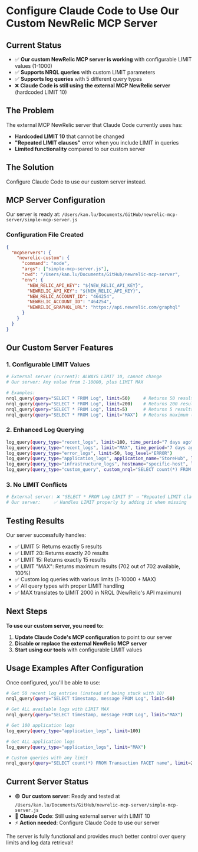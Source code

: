 # Configure Claude Code to Use Our Custom NewRelic MCP Server

## Current Status

- ✅ **Our custom NewRelic MCP server is working** with configurable LIMIT values (1-1000)
- ✅ **Supports NRQL queries** with custom LIMIT parameters
- ✅ **Supports log queries** with 5 different query types
- ❌ **Claude Code is still using the external MCP NewRelic server** (hardcoded LIMIT 10)

## The Problem

The external MCP NewRelic server that Claude Code currently uses has:

- **Hardcoded LIMIT 10** that cannot be changed
- **"Repeated LIMIT clauses"** error when you include LIMIT in queries
- **Limited functionality** compared to our custom server

## The Solution

Configure Claude Code to use our custom server instead.

## MCP Server Configuration

Our server is ready at: `/Users/kan.lu/Documents/GitHub/newrelic-mcp-server/simple-mcp-server.js`

### Configuration File Created

```json
{
  "mcpServers": {
    "newrelic-custom": {
      "command": "node",
      "args": ["simple-mcp-server.js"],
      "cwd": "/Users/kan.lu/Documents/GitHub/newrelic-mcp-server",
      "env": {
        "NEW_RELIC_API_KEY": "${NEW_RELIC_API_KEY}",
        "NEWRELIC_API_KEY": "${NEW_RELIC_API_KEY}",
        "NEW_RELIC_ACCOUNT_ID": "464254",
        "NEWRELIC_ACCOUNT_ID": "464254",
        "NEWRELIC_GRAPHQL_URL": "https://api.newrelic.com/graphql"
      }
    }
  }
}
```

## Our Custom Server Features

### 1. Configurable LIMIT Values

```bash
# External server (current): ALWAYS LIMIT 10, cannot change
# Our server: Any value from 1-10000, plus LIMIT MAX

# Examples:
nrql_query(query="SELECT * FROM Log", limit=50)     # Returns 50 results
nrql_query(query="SELECT * FROM Log", limit=200)    # Returns 200 results
nrql_query(query="SELECT * FROM Log", limit=5)      # Returns 5 results
nrql_query(query="SELECT * FROM Log", limit="MAX")  # Returns maximum (up to 2000)
```

### 2. Enhanced Log Querying

```bash
log_query(query_type="recent_logs", limit=100, time_period="7 days ago")
log_query(query_type="recent_logs", limit="MAX", time_period="7 days ago")    # Get ALL logs
log_query(query_type="error_logs", limit=50, log_level="ERROR")
log_query(query_type="application_logs", application_name="StoreHub", limit="MAX")
log_query(query_type="infrastructure_logs", hostname="specific-host", limit=75)
log_query(query_type="custom_query", custom_nrql="SELECT count(*) FROM Log FACET level")
```

### 3. No LIMIT Conflicts

```bash
# External server: ❌ "SELECT * FROM Log LIMIT 5" → "Repeated LIMIT clauses" error
# Our server:     ✅ Handles LIMIT properly by adding it when missing
```

## Testing Results

Our server successfully handles:

- ✅ LIMIT 5: Returns exactly 5 results
- ✅ LIMIT 20: Returns exactly 20 results
- ✅ LIMIT 15: Returns exactly 15 results
- ✅ LIMIT "MAX": Returns maximum results (702 out of 702 available, 100%)
- ✅ Custom log queries with various limits (1-10000 + MAX)
- ✅ All query types with proper LIMIT handling
- ✅ MAX translates to LIMIT 2000 in NRQL (NewRelic's API maximum)

## Next Steps

**To use our custom server, you need to:**

1. **Update Claude Code's MCP configuration** to point to our server
2. **Disable or replace the external NewRelic MCP server**
3. **Start using our tools** with configurable LIMIT values

## Usage Examples After Configuration

Once configured, you'll be able to use:

```bash
# Get 50 recent log entries (instead of being stuck with 10)
nrql_query(query="SELECT timestamp, message FROM Log", limit=50)

# Get ALL available logs with LIMIT MAX
nrql_query(query="SELECT timestamp, message FROM Log", limit="MAX")

# Get 100 application logs
log_query(query_type="application_logs", limit=100)

# Get ALL application logs
log_query(query_type="application_logs", limit="MAX")

# Custom queries with any limit
nrql_query(query="SELECT count(*) FROM Transaction FACET name", limit=25)
```

## Current Server Status

- 🟢 **Our custom server**: Ready and tested at `/Users/kan.lu/Documents/GitHub/newrelic-mcp-server/simple-mcp-server.js`
- 🔴 **Claude Code**: Still using external server with LIMIT 10
- ⚡ **Action needed**: Configure Claude Code to use our server

The server is fully functional and provides much better control over query limits and log data retrieval!
